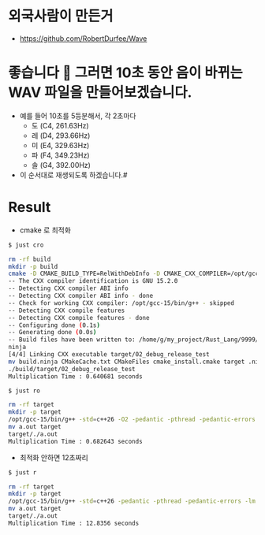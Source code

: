 # 외국사람이 만든거
- https://github.com/RobertDurfee/Wave

# 좋습니다 🎵 그러면 10초 동안 음이 바뀌는 WAV 파일을 만들어보겠습니다.

- 예를 들어 10초를 5등분해서, 각 2초마다
  - 도 (C4, 261.63Hz)
  - 레 (D4, 293.66Hz)
  - 미 (E4, 329.63Hz)
  - 파 (F4, 349.23Hz)
  - 솔 (G4, 392.00Hz)
- 이 순서대로 재생되도록 하겠습니다.# 

# Result

- cmake 로 최적화

```bash
$ just cro

rm -rf build
mkdir -p build
cmake -D CMAKE_BUILD_TYPE=RelWithDebInfo -D CMAKE_CXX_COMPILER=/opt/gcc-15/bin/g++ -D CMAKE_CXX_FLAGS_RELWITHDEBINFO_INIT="-O2 -g" -G Ninja .
-- The CXX compiler identification is GNU 15.2.0
-- Detecting CXX compiler ABI info
-- Detecting CXX compiler ABI info - done
-- Check for working CXX compiler: /opt/gcc-15/bin/g++ - skipped
-- Detecting CXX compile features
-- Detecting CXX compile features - done
-- Configuring done (0.1s)
-- Generating done (0.0s)
-- Build files have been written to: /home/g/my_project/Rust_Lang/9999/2222/cpp26_pthread_cmake_just_sample/02_debug_release_test
ninja
[4/4] Linking CXX executable target/02_debug_release_test
mv build.ninja CMakeCache.txt CMakeFiles cmake_install.cmake target .ninja_deps .ninja_log build
./build/target/02_debug_release_test
Multiplication Time : 0.640681 seconds
```

```bash
$ just ro

rm -rf target
mkdir -p target
/opt/gcc-15/bin/g++ -std=c++26 -O2 -pedantic -pthread -pedantic-errors -lm -Wall -Wextra -ggdb ./src/main.cpp
mv a.out target
target/./a.out
Multiplication Time : 0.682643 seconds
```

- 최적화 안하면 12초짜리

```bash
$ just r

rm -rf target
mkdir -p target
/opt/gcc-15/bin/g++ -std=c++26 -pedantic -pthread -pedantic-errors -lm -Wall -Wextra -ggdb ./src/main.cpp
mv a.out target
target/./a.out
Multiplication Time : 12.8356 seconds
```
